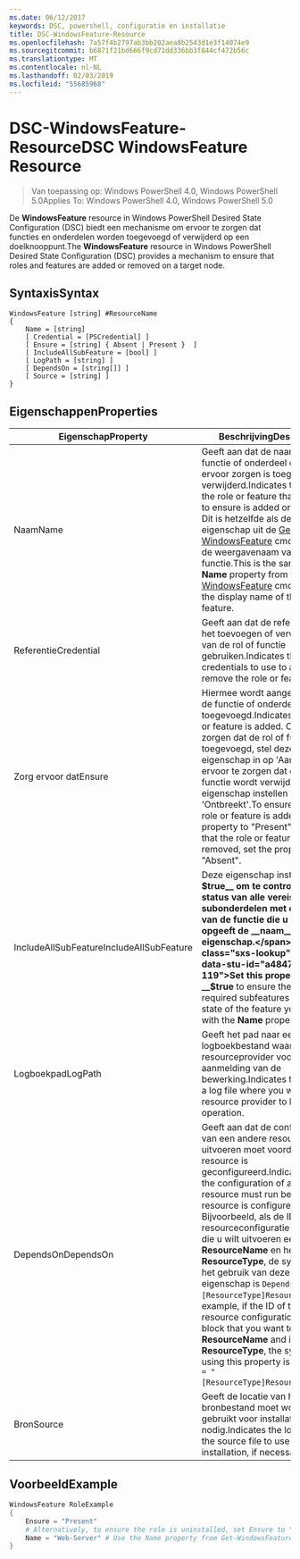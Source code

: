 ```yaml
---
ms.date: 06/12/2017
keywords: DSC, powershell, configuratie en installatie
title: DSC-WindowsFeature-Resource
ms.openlocfilehash: 7a57f4b2797ab3bb202aea8b2543d1e3f14074e9
ms.sourcegitcommit: b6871f21bd666f9cd71dd336bb3f844cf472b56c
ms.translationtype: MT
ms.contentlocale: nl-NL
ms.lasthandoff: 02/03/2019
ms.locfileid: "55685968"
---
```

# <a name="dsc-windowsfeature-resource"></a><span data-ttu-id="a4847-103">DSC-WindowsFeature-Resource</span><span class="sxs-lookup"><span data-stu-id="a4847-103">DSC WindowsFeature Resource</span></span>

> <span data-ttu-id="a4847-104">Van toepassing op: Windows PowerShell 4.0, Windows PowerShell 5.0</span><span class="sxs-lookup"><span data-stu-id="a4847-104">Applies To: Windows PowerShell 4.0, Windows PowerShell 5.0</span></span>

<span data-ttu-id="a4847-105">De **WindowsFeature** resource in Windows PowerShell Desired State Configuration (DSC) biedt een mechanisme om ervoor te zorgen dat functies en onderdelen worden toegevoegd of verwijderd op een doelknooppunt.</span><span class="sxs-lookup"><span data-stu-id="a4847-105">The **WindowsFeature** resource in Windows PowerShell Desired State Configuration (DSC) provides a mechanism to ensure that roles and features are added or removed on a target node.</span></span>

## <a name="syntax"></a><span data-ttu-id="a4847-106">Syntaxis</span><span class="sxs-lookup"><span data-stu-id="a4847-106">Syntax</span></span>

```
WindowsFeature [string] #ResourceName
{
    Name = [string]
    [ Credential = [PSCredential] ]
    [ Ensure = [string] { Absent | Present }  ]
    [ IncludeAllSubFeature = [bool] ]
    [ LogPath = [string] ]
    [ DependsOn = [string[]] ]
    [ Source = [string] ]
}
```

## <a name="properties"></a><span data-ttu-id="a4847-107">Eigenschappen</span><span class="sxs-lookup"><span data-stu-id="a4847-107">Properties</span></span>

|  <span data-ttu-id="a4847-108">Eigenschap</span><span class="sxs-lookup"><span data-stu-id="a4847-108">Property</span></span>  |  <span data-ttu-id="a4847-109">Beschrijving</span><span class="sxs-lookup"><span data-stu-id="a4847-109">Description</span></span>   |
|---|---|
| <span data-ttu-id="a4847-110">Naam</span><span class="sxs-lookup"><span data-stu-id="a4847-110">Name</span></span>| <span data-ttu-id="a4847-111">Geeft aan dat de naam van de functie of onderdeel dat u wilt ervoor zorgen is toegevoegd of verwijderd.</span><span class="sxs-lookup"><span data-stu-id="a4847-111">Indicates the name of the role or feature that you want to ensure is added or removed.</span></span> <span data-ttu-id="a4847-112">Dit is hetzelfde als de __naam__ eigenschap uit de [Get-WindowsFeature](/powershell/module/servermanager/Get-WindowsFeature) cmdlet, en niet de weergavenaam van de rol of functie.</span><span class="sxs-lookup"><span data-stu-id="a4847-112">This is the same as the __Name__ property from the [Get-WindowsFeature](/powershell/module/servermanager/Get-WindowsFeature) cmdlet, and not the display name of the role or feature.</span></span>|
| <span data-ttu-id="a4847-113">Referentie</span><span class="sxs-lookup"><span data-stu-id="a4847-113">Credential</span></span>| <span data-ttu-id="a4847-114">Geeft aan dat de referenties voor het toevoegen of verwijderen van de rol of functie gebruiken.</span><span class="sxs-lookup"><span data-stu-id="a4847-114">Indicates the credentials to use to add or remove the role or feature.</span></span>|
| <span data-ttu-id="a4847-115">Zorg ervoor dat</span><span class="sxs-lookup"><span data-stu-id="a4847-115">Ensure</span></span>| <span data-ttu-id="a4847-116">Hiermee wordt aangegeven als de functie of onderdeel is toegevoegd.</span><span class="sxs-lookup"><span data-stu-id="a4847-116">Indicates if the role or feature is added.</span></span> <span data-ttu-id="a4847-117">Om ervoor te zorgen dat de rol of functie is toegevoegd, stel deze eigenschap in op 'Aanwezig' om ervoor te zorgen dat de rol of functie wordt verwijderd, de eigenschap instellen op 'Ontbreekt'.</span><span class="sxs-lookup"><span data-stu-id="a4847-117">To ensure that the role or feature is added, set this property to "Present" To ensure that the role or feature is removed, set the property to "Absent".</span></span>|
| <span data-ttu-id="a4847-118">IncludeAllSubFeature</span><span class="sxs-lookup"><span data-stu-id="a4847-118">IncludeAllSubFeature</span></span>| <span data-ttu-id="a4847-119">Deze eigenschap instellen op __$true__ om te controleren of de status van alle vereiste subonderdelen met de status van de functie die u met opgeeft de __naam__ eigenschap.</span><span class="sxs-lookup"><span data-stu-id="a4847-119">Set this property to __$true__ to ensure the state of all required subfeatures with the state of the feature you specify with the __Name__ property.</span></span>|
| <span data-ttu-id="a4847-120">Logboekpad</span><span class="sxs-lookup"><span data-stu-id="a4847-120">LogPath</span></span>| <span data-ttu-id="a4847-121">Geeft het pad naar een logboekbestand waar u de resourceprovider voor aanmelding van de bewerking.</span><span class="sxs-lookup"><span data-stu-id="a4847-121">Indicates the path to a log file where you want the resource provider to log the operation.</span></span>|
| <span data-ttu-id="a4847-122">DependsOn</span><span class="sxs-lookup"><span data-stu-id="a4847-122">DependsOn</span></span>| <span data-ttu-id="a4847-123">Geeft aan dat de configuratie van een andere resource uitvoeren moet voordat deze resource is geconfigureerd.</span><span class="sxs-lookup"><span data-stu-id="a4847-123">Indicates that the configuration of another resource must run before this resource is configured.</span></span> <span data-ttu-id="a4847-124">Bijvoorbeeld, als de ID van de resourceconfiguratie scriptblok die u wilt uitvoeren eerst is __ResourceName__ en het type __ResourceType__, de syntaxis voor het gebruik van deze eigenschap is `DependsOn = "[ResourceType]ResourceName"`.</span><span class="sxs-lookup"><span data-stu-id="a4847-124">For example, if the ID of the resource configuration script block that you want to run first is __ResourceName__ and its type is __ResourceType__, the syntax for using this property is `DependsOn = "[ResourceType]ResourceName"`.</span></span>|
| <span data-ttu-id="a4847-125">Bron</span><span class="sxs-lookup"><span data-stu-id="a4847-125">Source</span></span>| <span data-ttu-id="a4847-126">Geeft de locatie van het bronbestand moet worden gebruikt voor installatie, indien nodig.</span><span class="sxs-lookup"><span data-stu-id="a4847-126">Indicates the location of the source file to use for installation, if necessary.</span></span>|

## <a name="example"></a><span data-ttu-id="a4847-127">Voorbeeld</span><span class="sxs-lookup"><span data-stu-id="a4847-127">Example</span></span>
```powershell
WindowsFeature RoleExample
{
    Ensure = "Present"
    # Alternatively, to ensure the role is uninstalled, set Ensure to "Absent"
    Name = "Web-Server" # Use the Name property from Get-WindowsFeature
}
```